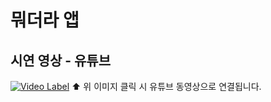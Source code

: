 # 뭐더라 앱

## 시연 영상 - 유튜브

[![Video Label](https://img.youtube.com/vi/JI3wjMUU__s/0.jpg)](https://youtu.be/JI3wjMUU__s)
⬆️ 위 이미지 클릭 시 유튜브 동영상으로 연결됩니다.
